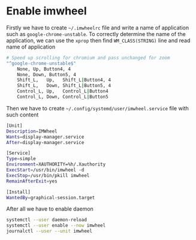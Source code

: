 # Enable imwheel

Firstly we have to create `~/.imwheelrc` file and write a name of application
such as `google-chrome-unstable`. To correctly determine the name of the 
application, we can use the `xprop` then find `WM_CLASS(STRING)` line and read
name of application

```sh  
# Speed up scrolling for chromium and pass unchanged for zoom
"^google-chrome-unstable$"
    None, Up, Button4, 4
    None, Down, Button5, 4
    Shift_L,   Up,   Shift_L|Button4, 4
    Shift_L,   Down, Shift_L|Button5, 4
    Control_L, Up,   Control_L|Button4
    Control_L, Down, Control_L|Button5
```

Then we have to create `~/.config/systemd/user/imwheel.service` file with such
content

```sh
[Unit]
Description=IMWheel
Wants=display-manager.service
After=display-manager.service

[Service]
Type=simple
Environment=XAUTHORITY=%h/.Xauthority
ExecStart=/usr/bin/imwheel -d
ExecStop=/usr/bin/pkill imwheel
RemainAfterExit=yes

[Install]
WantedBy=graphical-session.target
```
After all we have to enable daemon

```sh
systemctl --user daemon-reload
systemctl --user enable --now imwheel
journalctl --user --unit imwheel 
```